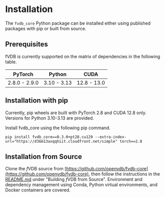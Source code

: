 # Installation

The `fvdb_core` Python package can be installed either using published packages with pip or built from
source.

## Prerequisites

fVDB is currently supported on the matrix of dependencies in the following table.

|    PyTorch    |   Python    |     CUDA     |
| --------------| ----------- | ------------ |
| 2.8.0 - 2.9.0 | 3.10 - 3.13 | 12.8 - 13.0  |

## Installation with pip

Currently, pip wheels are built with PyTorch 2.8 and CUDA 12.8 only. Versions for Python 3.10-3.13
are provided.

Install fvdb_core using the following pip command.

```
pip install fvdb_core==0.3.0+pt28.cu129 --extra-index-url="https://d36m13axqqhiit.cloudfront.net/simple" torch==2.8
```

## Installation from Source

Clone the *f*VDB source from [https://github.com/openvdb/fvdb-core](https://github.com/openvdb/fvdb-core),
then follow the instructions in the [README.md](https://github.com/openvdb/fvdb-core/README.md) under
"Building *f*VDB from Source". Environment and dependency management using Conda, Python virtual
environments, and Docker containers are covered.



